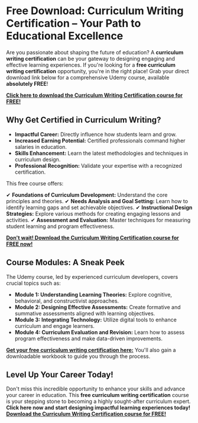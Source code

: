 # Free Download: Curriculum Writing Certification – Your Path to Educational Excellence

Are you passionate about shaping the future of education? A **curriculum writing certification** can be your gateway to designing engaging and effective learning experiences. If you're looking for a **free curriculum writing certification** opportunity, you're in the right place! Grab your direct download link below for a comprehensive Udemy course, available **absolutely FREE**!

[**Click here to download the Curriculum Writing Certification course for FREE!**](https://udemywork.com/curriculum-writing-certification)

## Why Get Certified in Curriculum Writing?

*   **Impactful Career:** Directly influence how students learn and grow.
*   **Increased Earning Potential:** Certified professionals command higher salaries in education.
*   **Skills Enhancement:** Learn the latest methodologies and techniques in curriculum design.
*   **Professional Recognition:** Validate your expertise with a recognized certification.

This free course offers:

✔ **Foundations of Curriculum Development:** Understand the core principles and theories.
✔ **Needs Analysis and Goal Setting:** Learn how to identify learning gaps and set achievable objectives.
✔ **Instructional Design Strategies:** Explore various methods for creating engaging lessons and activities.
✔ **Assessment and Evaluation:** Master techniques for measuring student learning and program effectiveness.

[**Don't wait! Download the Curriculum Writing Certification course for FREE now!**](https://udemywork.com/curriculum-writing-certification)

## Course Modules: A Sneak Peek

The Udemy course, led by experienced curriculum developers, covers crucial topics such as:

*   **Module 1: Understanding Learning Theories:** Explore cognitive, behavioral, and constructivist approaches.
*   **Module 2: Designing Effective Assessments:** Create formative and summative assessments aligned with learning objectives.
*   **Module 3: Integrating Technology:** Utilize digital tools to enhance curriculum and engage learners.
*   **Module 4: Curriculum Evaluation and Revision:** Learn how to assess program effectiveness and make data-driven improvements.

[**Get your free curriculum writing certification here:**](https://udemywork.com/curriculum-writing-certification) You'll also gain a downloadable workbook to guide you through the process.

## Level Up Your Career Today!

Don't miss this incredible opportunity to enhance your skills and advance your career in education. This **free curriculum writing certification** course is your stepping stone to becoming a highly sought-after curriculum expert. **Click here now and start designing impactful learning experiences today!** [**Download the Curriculum Writing Certification course for FREE!**](https://udemywork.com/curriculum-writing-certification)
